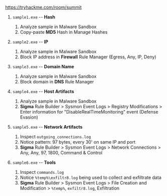 https://tryhackme.com/room/summit

1. `sample1.exe` -- **Hash**
	1. Analyze sample in Malware Sandbox
	2. Copy-paste **MD5** Hash in Manage Hashes

2. `sample2.exe` -- **IP**
	1. Analyze sample in Malware Sandbox
	2. Block IP address in **Firewall** Rule Manager (Egress, Any, IP, Deny)

3. `sample3.exe` -- **Domain Name**
	1. Analyze sample in Malware Sandbox
	2. Block domain in **DNS** Rule Manager

4. `sample4.exe` -- **Host Artifacts**
	1. Analyze sample in Malware Sandbox
	2. **Sigma** Rule Builder > Sysmon Event Logs > Registry Modifications > Enter information for "DisableRealTimeMonitoring" event (Defense Evasion)

5. `sample5.exe` -- **Network Artifacts**
	1. Inspect `outgoing_connections.log`
	2. Notice pattern: 97 bytes, every 30' on same IP and port
	3. **Sigma** Rule Builder > Sysmon Event Logs > Network Connections > Any, Any, 97, 1800, Command & Control

6. `sample6.exe` -- **Tools**
	1. Inspect `commands.log`
	2. Notice `%temp%\exfiltr8.log` being used to collect and exfiltrate data
	3. **Sigma** Rule Builder > Sysmon Event Logs > File Creation and Modification > `%temp%`, `exfiltr8.log`, Exfiltration
